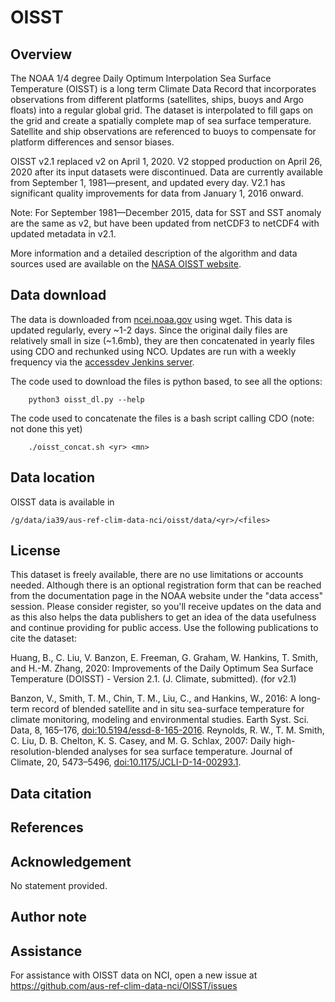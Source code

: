# OISST
  
## Overview

The NOAA 1/4 degree Daily Optimum Interpolation Sea Surface Temperature (OISST) is a long term Climate Data Record that incorporates observations from different platforms (satellites, ships, buoys and Argo floats) into a regular global grid. The dataset is interpolated to fill gaps on the grid and create a spatially complete map of sea surface temperature. Satellite and ship observations are referenced to buoys to compensate for platform differences and sensor biases.

OISST v2.1 replaced v2 on April 1, 2020. V2 stopped production on April 26, 2020 after its input datasets were discontinued. Data are currently available from September 1, 1981—present, and updated every day. V2.1 has significant quality improvements for data from January 1, 2016 onward.

Note: For September 1981—December 2015, data for SST and SST anomaly are the same as v2, but have been updated from netCDF3 to netCDF4 with updated metadata in v2.1.

More information and a detailed description of the algorithm and data sources used are available on the [NASA OISST website](https://www.ncei.noaa.gov/products/optimum-interpolation-sst).

## Data download

The data is downloaded from [ncei.noaa.gov](https://www.ncei.noaa.gov/data/sea-surface-temperature-optimum-interpolation/v2.1/access/avhrr/) using wget. This data is updated regularly, every ~1-2 days.
Since the original daily files are relatively small in size (~1.6mb), they are then concatenated in yearly files using CDO and rechunked using NCO.
Updates are run with a weekly frequency via the [accessdev Jenkins server](https://accessdev.nci.org.au/jenkins/job/aus-ref-clim-data-nci/job/OISST/).

The code used to download the files is python based, to see all the options:
```{code}
    python3 oisst_dl.py --help
```
The code used to concatenate the files is a bash script calling CDO (note: not done this yet)
```{code}
    ./oisst_concat.sh <yr> <mn> 
```

## Data location

OISST data is available in

```
/g/data/ia39/aus-ref-clim-data-nci/oisst/data/<yr>/<files>
```

## License

This dataset is freely available, there are no use limitations or accounts needed. Although there is an optional registration form that can be reached from the documentation page in the NOAA website under the "data access" session. Please consider register, so you'll receive updates on the data and as this also helps the data publishers to get an idea of the data usefulness and continue providing for public access. Use the following publications to cite the dataset:

Huang, B., C. Liu, V. Banzon, E. Freeman, G. Graham, W. Hankins, T. Smith, and H.-M. Zhang, 2020: Improvements of the Daily Optimum Sea Surface Temperature (DOISST) - Version 2.1. (J. Climate, submitted). (for v2.1)

Banzon, V., Smith, T. M., Chin, T. M., Liu, C., and Hankins, W., 2016: A long-term record of blended satellite and in situ sea-surface temperature for climate monitoring, modeling and environmental studies. Earth Syst. Sci. Data, 8, 165–176, [doi:10.5194/essd-8-165-2016](doi:10.5194/essd-8-165-2016). Reynolds, R. W., T. M. Smith, C. Liu, D. B. Chelton, K. S. Casey, and M. G. Schlax, 2007: Daily high-resolution-blended analyses for sea surface temperature. Journal of Climate, 20, 5473–5496, [doi:10.1175/JCLI-D-14-00293.1](doi:10.1175/JCLI-D-14-00293.1). 


## Data citation


## References


## Acknowledgement

No statement provided.

## Author note


## Assistance

For assistance with OISST data on NCI, open a new issue at https://github.com/aus-ref-clim-data-nci/OISST/issues


